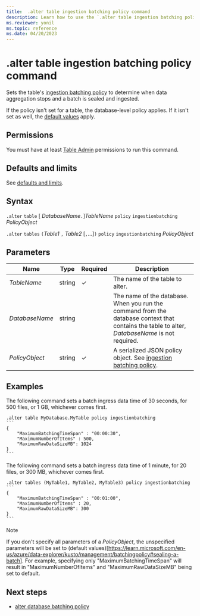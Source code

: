 ```yaml
---
title:  .alter table ingestion batching policy command
description: Learn how to use the `.alter table ingestion batching policy` command to set the table's ingestion batching policy.
ms.reviewer: yonil
ms.topic: reference
ms.date: 04/20/2023
---
```

# .alter table ingestion batching policy command

Sets the table's [ingestion batching policy](batchingpolicy.md) to determine when data aggregation stops and a batch is sealed and ingested.

If the policy isn't set for a table, the database-level policy applies. If it isn't set as well, the [default values](batchingpolicy.md#defaults-and-limits) apply.

## Permissions

You must have at least [Table Admin](access-control/role-based-access-control.md) permissions to run this command.

## Defaults and limits

See [defaults and limits](batchingpolicy.md#defaults-and-limits).

## Syntax

`.alter` `table` [ *DatabaseName*`.`]*TableName* `policy` `ingestionbatching` *PolicyObject*

`.alter` `tables` `(`*Table1* `,` *Table2*  [`,`...]`)` `policy` `ingestionbatching` *PolicyObject*

## Parameters

|Name|Type|Required|Description|
|--|--|--|--|
| *TableName* | string | &check; | The name of the table to alter.|
| *DatabaseName* | string | | The name of the database. When you run the command from the database context that contains the table to alter, *DatabaseName* is not required.|
| *PolicyObject* |string|&check;| A serialized JSON policy object. See [ingestion batching policy](batchingpolicy.md).|

## Examples

The following command sets a batch ingress data time of 30 seconds, for 500 files, or 1 GB, whichever comes first.

````kusto
.alter table MyDatabase.MyTable policy ingestionbatching
```
{
    "MaximumBatchingTimeSpan" : "00:00:30",
    "MaximumNumberOfItems" : 500,
    "MaximumRawDataSizeMB": 1024
}
```
````

The following command sets a batch ingress data time of 1 minute, for 20 files, or 300 MB, whichever comes first.

````kusto
.alter tables (MyTable1, MyTable2, MyTable3) policy ingestionbatching
```
{
    "MaximumBatchingTimeSpan" : "00:01:00",
    "MaximumNumberOfItems" : 20,
    "MaximumRawDataSizeMB": 300
}
```
````

>[!NOTE] 
> If you don't specify all parameters of a *PolicyObject*, the unspecified parameters will be set to (default values)[https://learn.microsoft.com/en-us/azure/data-explorer/kusto/management/batchingpolicy#sealing-a-batch]. For example, specifying only "MaximumBatchingTimeSpan" will result in "MaximumNumberOfItems" and "MaximumRawDataSizeMB" being set to default.

## Next steps

* [alter database batching policy](alter-database-ingestion-batching-policy.md)
